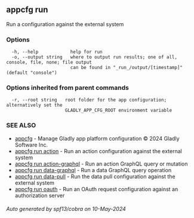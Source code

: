 ## appcfg run

Run a configuration against the external system

### Options

```
  -h, --help            help for run
  -o, --output string   where to output run results; one of all, console, file, none; file output
                        can be found in "_run_/output/[timestamp]" (default "console")
```

### Options inherited from parent commands

```
  -r, --root string   root folder for the app configuration; alternatively set the
                      GLADLY_APP_CFG_ROOT environment variable
```

### SEE ALSO

* [appcfg](appcfg.md)	 - Manage Gladly app platform configuration © 2024 Gladly Software Inc.
* [appcfg run action](appcfg_run_action.md)	 - Run an action configuration against the external system
* [appcfg run action-graphql](appcfg_run_action-graphql.md)	 - Run an action GraphQL query or mutation
* [appcfg run data-graphql](appcfg_run_data-graphql.md)	 - Run a data GraphQL query operation
* [appcfg run data-pull](appcfg_run_data-pull.md)	 - Run the data pull configuration against the external system
* [appcfg run oauth](appcfg_run_oauth.md)	 - Run an OAuth request configuration against an authorization server

###### Auto generated by spf13/cobra on 10-May-2024
